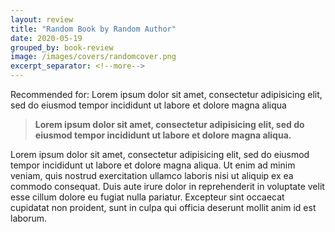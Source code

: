 ```yaml
---
layout: review
title: "Random Book by Random Author"
date: 2020-05-19
grouped_by: book-review
image: /images/covers/randomcover.png
excerpt_separator: <!--more-->
---
```


Recommended for: Lorem ipsum dolor sit amet, consectetur adipisicing elit, sed do eiusmod tempor incididunt ut labore et dolore magna aliqua
<!--more-->

> **Lorem ipsum dolor sit amet, consectetur adipisicing elit, sed do eiusmod tempor incididunt ut labore et dolore magna aliqua.**

Lorem ipsum dolor sit amet, consectetur adipisicing elit, sed do eiusmod tempor incididunt ut labore et dolore magna aliqua. Ut enim ad minim veniam, quis nostrud exercitation ullamco laboris nisi ut aliquip ex ea commodo consequat. Duis aute irure dolor in reprehenderit in voluptate velit esse cillum dolore eu fugiat nulla pariatur. Excepteur sint occaecat cupidatat non proident, sunt in culpa qui officia deserunt mollit anim id est laborum.
